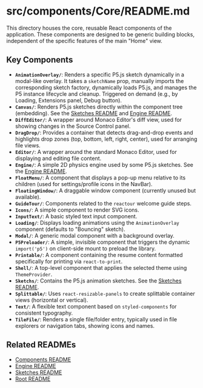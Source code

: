 # src/components/Core/README.md

This directory houses the core, reusable React components of the application. These components are designed to be generic building blocks, independent of the specific features of the main "Home" view.

## Key Components

- **`AnimationOverlay/`**: Renders a specific P5.js sketch dynamically in a modal-like overlay. It takes a `sketchName` prop, manually imports the corresponding sketch factory, dynamically loads P5.js, and manages the P5 instance lifecycle and cleanup. Triggered on demand (e.g., by Loading, Extensions panel, Debug button).
- **`Canvas/`**: Renders P5.js sketches directly within the component tree (embedding). See the [Sketches README](./Sketchs/README.md) and [Engine README](./Engine/README.md).
- **`DiffEditor/`**: A wrapper around Monaco Editor's diff view, used for showing changes in the Source Control panel.
- **`DragDrop/`**: Provides a container that detects drag-and-drop events and highlights drop zones (top, bottom, left, right, center), used for arranging file views.
- **`Editor/`**: A wrapper around the standard Monaco Editor, used for displaying and editing file content.
- **`Engine/`**: A simple 2D physics engine used by some P5.js sketches. See the [Engine README](./Engine/README.md).
- **`FloatMenu/`**: A component that displays a pop-up menu relative to its children (used for settings/profile icons in the NavBar).
- **`FloatingWindow/`**: A draggable window component (currently unused but available).
- **`GuideTour/`**: Components related to the `reactour` welcome guide steps.
- **`Icons/`**: A simple component to render SVG icons.
- **`InputText/`**: A basic styled text input component.
- **`Loading/`**: Displays loading animations using the `AnimationOverlay` component (defaults to "Bouncing" sketch).
- **`Modal/`**: A generic modal component with a background overlay.
- **`P5Preloader/`**: A simple, invisible component that triggers the dynamic `import('p5')` on client-side mount to preload the library.
- **`Printable/`**: A component containing the resume content formatted specifically for printing via `react-to-print`.
- **`Shell/`**: A top-level component that applies the selected theme using `ThemeProvider`.
- **`Sketchs/`**: Contains the P5.js animation sketches. See the [Sketches README](./Sketchs/README.md).
- **`Splittable/`**: Uses `react-resizable-panels` to create splittable container views (horizontal or vertical).
- **`Text/`**: A flexible text component based on `styled-components` for consistent typography.
- **`TileFile/`**: Renders a single file/folder entry, typically used in file explorers or navigation tabs, showing icons and names.

## Related READMEs

- [Components README](../README.md)
- [Engine README](./Engine/README.md)
- [Sketches README](./Sketchs/README.md)
- [Root README](../../../README.md)

